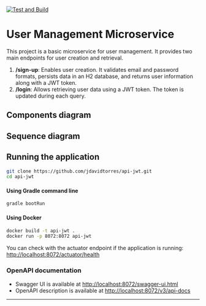 [![Test and Build](https://github.com/jdavidtorres/api-jwt/actions/workflows/build.yml/badge.svg?branch=main)](https://github.com/jdavidtorres/api-jwt/actions/workflows/build.yml)

# User Management Microservice

This project is a basic microservice for user management. It provides two main endpoints for user creation and retrieval.

1. **/sign-up**: Enables user creation. It validates email and password formats, persists data in an H2 database, and returns
   user information along with a JWT token.
2. **/login**: Allows retrieving user data using a JWT token. The token is updated during each query.

## Components diagram

## Sequence diagram

## Running the application

```sh
git clone https://github.com/jdavidtorres/api-jwt.git
cd api-jwt
```

#### Using Gradle command line

```bash
gradle bootRun
```

#### Using Docker

```bash
docker build -t api-jwt .
docker run -p 8072:8072 api-jwt
```

You can check with the actuator endpoint if the application is running:
[http://localhost:8072/actuator/health](http://localhost:8072/actuator/health)

### OpenAPI documentation

- Swagger UI is available at [http://localhost:8072/swagger-ui.html](http://localhost:8072/swagger-ui.html)
- OpenAPI description is available at [http://localhost:8072/v3/api-docs](http://localhost:8072/v3/api-docs)

---
